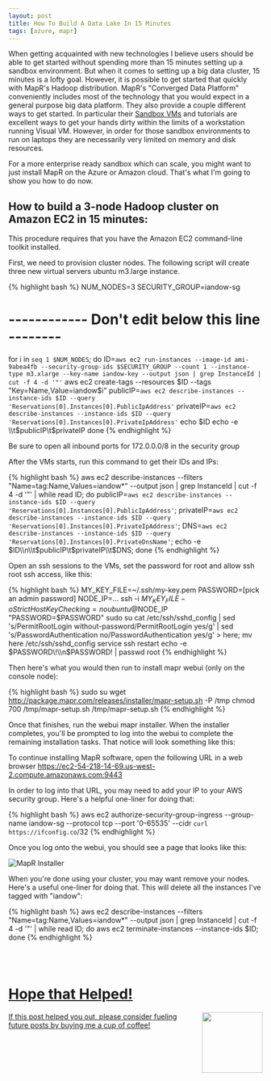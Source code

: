 ```yaml
---
layout: post
title: How To Build A Data Lake In 15 Minutes
tags: [azure, mapr]
---
```


When getting acquainted with new technologies I believe users should be able to get started without spending more than 15 minutes setting up a sandbox environment. But when it comes to setting up a big data cluster, 15 minutes is a lofty goal. However, it is possible to get started that quickly with MapR's Hadoop distribution. MapR's "Converged Data Platform" conveniently includes most of the technology that you would expect in a general purpose big data platform. They also provide a couple different ways to get started. In particular their [Sandbox VMs](https://www.mapr.com/products/mapr-sandbox-hadoop) and tutorials are excellent ways to get your hands dirty within the limits of a workstation running Visual VM. However, in order for those sandbox environments to run on laptops they are necessarily very limited on memory and disk resources.

For a more enterprise ready sandbox which can scale, you might want to just install MapR on the Azure or Amazon cloud. That's what I'm going to show you how to do now. 

How to build a 3-node Hadoop cluster on Amazon EC2 in 15 minutes:
-----------------------------------------------------------------

This procedure requires that you have the Amazon EC2 command-line toolkit installed.

First, we need to provision cluster nodes. The following script will create three new virtual servers ubuntu m3.large instance.

{% highlight bash %}
NUM_NODES=3
SECURITY_GROUP=iandow-sg
# ------------ Don't edit below this line -------- #
for i in `seq 1 $NUM_NODES`; do 
ID=`aws ec2 run-instances --image-id ami-9abea4fb --security-group-ids $SECURITY_GROUP --count 1 --instance-type m3.xlarge --key-name iandow-key --output json | grep InstanceId | cut -f 4 -d '"'`
aws ec2 create-tags --resources $ID --tags "Key=Name,Value=iandow$i"
publicIP=`aws ec2 describe-instances --instance-ids $ID --query 'Reservations[0].Instances[0].PublicIpAddress'`
privateIP=`aws ec2 describe-instances --instance-ids $ID --query 'Reservations[0].Instances[0].PrivateIpAddress'`
echo $ID
echo -e \\t$publicIP\\t$privateIP
done
{% endhighlight %}

Be sure to open all inbound ports for 172.0.0.0/8 in the security group

After the VMs starts, run this command to get their IDs and IPs:

{% highlight bash %}
aws ec2 describe-instances --filters "Name=tag:Name,Values=iandow*" --output json | grep InstanceId | cut -f 4 -d '"' | while read ID; do publicIP=`aws ec2 describe-instances --instance-ids $ID --query 'Reservations[0].Instances[0].PublicIpAddress'`; privateIP=`aws ec2 describe-instances --instance-ids $ID --query 'Reservations[0].Instances[0].PrivateIpAddress'`; DNS=`aws ec2 describe-instances --instance-ids $ID --query 'Reservations[0].Instances[0].PrivateDnsName'`; echo -e $ID\\n\\t$publicIP\\t$privateIP\\t$DNS;  done 
{% endhighlight %}

Open an ssh sessions to the VMs, set the password for root and allow ssh root ssh access, like this:

{% highlight bash %}
MY_KEY_FILE=~/.ssh/my-key.pem
PASSWORD=[pick an admin password]
NODE_IP=...
ssh -i $MY_KEY_FILE -oStrictHostKeyChecking=no ubuntu@$NODE_IP "PASSWORD=$PASSWORD"
sudo su
cat /etc/ssh/sshd_config | sed 's/PermitRootLogin without-password/PermitRootLogin yes/g' | sed 's/PasswordAuthentication no/PasswordAuthentication yes/g' > here; mv here /etc/ssh/sshd_config
service ssh restart
echo -e $PASSWORD\!\\n$PASSWORD\! | passwd root
{% endhighlight %}

Then here's what you would then run to install mapr webui (only on the console node):

{% highlight bash %}
sudo su
wget http://package.mapr.com/releases/installer/mapr-setup.sh -P /tmp
chmod 700 /tmp/mapr-setup.sh
/tmp/mapr-setup.sh
{% endhighlight %}

Once that finishes, run the webui mapr installer. When the installer completes, you'll be prompted to log into the webui to complete the remaining installation tasks. That notice will look something like this:


To continue installing MapR software, open the following URL in a web browser
https://ec2-54-218-14-69.us-west-2.compute.amazonaws.com:9443


In order to log into that URL, you may need to add your IP to your AWS security group. Here's a helpful one-liner for doing that:

{% highlight bash %}
aws ec2 authorize-security-group-ingress --group-name iandow-sg --protocol tcp --port '0-65535' --cidr `curl https://ifconfig.co`/32
{% endhighlight %}

Once you log onto the webui, you should see a page that looks like this:

![MapR Installer](http://iandow.github.io/img/mapr%20installer.png)


When you're done using your cluster, you may want remove your nodes. Here's a useful one-liner for doing that. This will delete all the instances I've tagged with "iandow":
	
{% highlight bash %}
aws ec2 describe-instances --filters "Name=tag:Name,Values=iandow*" --output json | grep InstanceId | cut -f 4 -d '"' | while read ID; do aws ec2 terminate-instances --instance-ids $ID; done
{% endhighlight %}

<br><br>
<div class="main-explain-area padding-override jumbotron">
  <a href="https://www.paypal.me/iandownard" title="PayPal donation" target="_blank">
  <h1>Hope that Helped!</h1>
  <img src="http://iandow.github.io/img/starbucks_coffee_cup.png" width="120" style="margin-left: 15px" align="right">
  <p class="margin-override font-override">
    If this post helped you out, please consider fueling future posts by buying me a cup of coffee!</p>
  </a>
  <br>
</div>